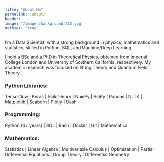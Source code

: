 ```yaml
---
title: "About Me"
permalink: /about/
header:
image: "/images/background-AI2.jpg"
mathjax: "true"
---
```


I’m a Data Scientist, with a strong background in physics, mathematics and statistics, skilled in Python, SQL, and Machine/Deep Learning. 

I hold a BSc and a PhD in Theoretical Physics, obtained from Imperial College London and University of Southern California, respectively. My academic research was focused on String Theory and Quantum Field Theory.

<!-- <font color='royalblue'>Python Libraries:</font>  -->
### Python Libraries:
Tensorflow \| Keras \| Scikit-learn \| NumPy \| SciPy \| Pandas \| NLTK \| Matplotlib \| Seaborn \| Plotly \| Dash
### Programming:
 Python (4+ years) \| SQL \| Bash \| Docker \| Git \| Mathematica
### Mathematics: 
Statistics \| Linear Algebra \| Multivariable Calculus \| Optimization \| Partial Differential Equations \| Group Theory \| Differential Geometry 

